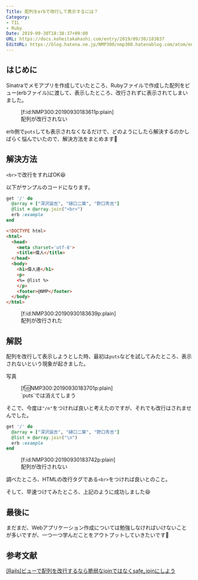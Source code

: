 ```yaml
---
Title: 配列をerbで改行して表示するには？
Category:
- TIL
- Ruby
Date: 2019-09-30T18:38:37+09:00
URL: https://docs.koheitakahashi.com/entry/2019/09/30/183837
EditURL: https://blog.hatena.ne.jp/NMP300/nmp300.hatenablog.com/atom/entry/26006613442803109
---
```


## はじめに
Sinatraでメモアプリを作成していたところ、Rubyファイルで作成した配列をビュー(erbファイル)に渡して、表示したところ、改行されずに表示されてしまいました。

<figure class="figure-image figure-image-fotolife" title="配列が改行されない">[f:id:NMP300:20190930183611p:plain]<figcaption>配列が改行されない</figcaption></figure>

erb側で`puts`しても表示されなくなるだけで、どのようにしたら解決するのかしばらく悩んでいたので、解決方法をまとめます💪

## 解決方法
`<br>`で改行をすればOK😆

以下がサンプルのコードになります。
```ruby
get '/' do
  @array = ["深沢諭吉", "樋口二葉", "野口秀吉"]
  @list = @array.join("<br>")
  erb :example
end
```

```HTML
<!DOCTYPE html>
<html>
  <head>
    <meta charset='utf-8'>
    <title>偉人</title>
  </head>
  <body>
    <h1>偉人達</h1>
    <p>
    <%= @list %>
    </p>
    <footer>@NMP</footer>
  </body>
</html>
```

<figure class="figure-image figure-image-fotolife" title="配列が改行された">[f:id:NMP300:20190930183639p:plain]<figcaption>配列が改行された</figcaption></figure>

## 解説

配列を改行して表示しようとした時、最初は`puts`などを試してみたところ、表示されないという現象が起きました。

写真<figure class="figure-image figure-image-fotolife" title="&#x60;puts&#x60;では消えてしまう">[f:id:NMP300:20190930183701p:plain]<figcaption>&#x60;puts&#x60;では消えてしまう</figcaption></figure>

そこで、今度は`"/n"`をつければ良いと考えたのですが、それでも改行はされませんでした。

```ruby
get '/' do
  @array = ["深沢諭吉", "樋口二葉", "野口秀吉"]
  @list = @array.join("\n")
  erb :example
end
```

<figure class="figure-image figure-image-fotolife" title="配列が改行されない">[f:id:NMP300:20190930183742p:plain]<figcaption>配列が改行されない</figcaption></figure>



調べたところ、HTMLの改行タグである`<br>`をつければ良いとのこと。

そして、早速つけてみたところ、上記のように成功しました😆


## 最後に
まだまだ、Webアプリケーション作成については勉強しなければいけないことが多いですが、一つ一つ学んだことをアウトプットしていきたいです💪


## 参考文献
[\[Rails\]ビューで配列を改行するなら脆弱なjoinではなくsafe\_joinにしよう](https://techracho.bpsinc.jp/hachi8833/2014_06_19/17964)
